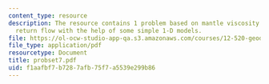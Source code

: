 ```yaml
---
content_type: resource
description: The resource contains 1 problem based on mantle viscosity and global
  return flow with the help of some simple 1-D models.
file: https://ol-ocw-studio-app-qa.s3.amazonaws.com/courses/12-520-geodynamics-fall-2006/f1aafbf7b7287afb75f7a5539e299b86_probset7.pdf
file_type: application/pdf
resourcetype: Document
title: probset7.pdf
uid: f1aafbf7-b728-7afb-75f7-a5539e299b86
---
```

